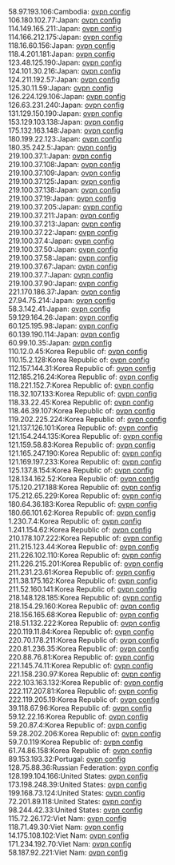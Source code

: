 58.97.193.106:Cambodia: [ovpn config](vpn/58_97_193_106.ovpn)  
106.180.102.77:Japan: [ovpn config](vpn/106_180_102_77.ovpn)  
114.149.165.211:Japan: [ovpn config](vpn/114_149_165_211.ovpn)  
114.166.212.175:Japan: [ovpn config](vpn/114_166_212_175.ovpn)  
118.16.60.156:Japan: [ovpn config](vpn/118_16_60_156.ovpn)  
118.4.201.181:Japan: [ovpn config](vpn/118_4_201_181.ovpn)  
123.48.125.190:Japan: [ovpn config](vpn/123_48_125_190.ovpn)  
124.101.30.216:Japan: [ovpn config](vpn/124_101_30_216.ovpn)  
124.211.192.57:Japan: [ovpn config](vpn/124_211_192_57.ovpn)  
125.30.11.59:Japan: [ovpn config](vpn/125_30_11_59.ovpn)  
126.224.129.106:Japan: [ovpn config](vpn/126_224_129_106.ovpn)  
126.63.231.240:Japan: [ovpn config](vpn/126_63_231_240.ovpn)  
131.129.150.190:Japan: [ovpn config](vpn/131_129_150_190.ovpn)  
153.129.103.138:Japan: [ovpn config](vpn/153_129_103_138.ovpn)  
175.132.163.148:Japan: [ovpn config](vpn/175_132_163_148.ovpn)  
180.199.22.123:Japan: [ovpn config](vpn/180_199_22_123.ovpn)  
180.35.242.5:Japan: [ovpn config](vpn/180_35_242_5.ovpn)  
219.100.37.1:Japan: [ovpn config](vpn/219_100_37_1.ovpn)  
219.100.37.108:Japan: [ovpn config](vpn/219_100_37_108.ovpn)  
219.100.37.109:Japan: [ovpn config](vpn/219_100_37_109.ovpn)  
219.100.37.125:Japan: [ovpn config](vpn/219_100_37_125.ovpn)  
219.100.37.138:Japan: [ovpn config](vpn/219_100_37_138.ovpn)  
219.100.37.19:Japan: [ovpn config](vpn/219_100_37_19.ovpn)  
219.100.37.205:Japan: [ovpn config](vpn/219_100_37_205.ovpn)  
219.100.37.211:Japan: [ovpn config](vpn/219_100_37_211.ovpn)  
219.100.37.213:Japan: [ovpn config](vpn/219_100_37_213.ovpn)  
219.100.37.22:Japan: [ovpn config](vpn/219_100_37_22.ovpn)  
219.100.37.4:Japan: [ovpn config](vpn/219_100_37_4.ovpn)  
219.100.37.50:Japan: [ovpn config](vpn/219_100_37_50.ovpn)  
219.100.37.58:Japan: [ovpn config](vpn/219_100_37_58.ovpn)  
219.100.37.67:Japan: [ovpn config](vpn/219_100_37_67.ovpn)  
219.100.37.7:Japan: [ovpn config](vpn/219_100_37_7.ovpn)  
219.100.37.90:Japan: [ovpn config](vpn/219_100_37_90.ovpn)  
221.170.186.37:Japan: [ovpn config](vpn/221_170_186_37.ovpn)  
27.94.75.214:Japan: [ovpn config](vpn/27_94_75_214.ovpn)  
58.3.142.41:Japan: [ovpn config](vpn/58_3_142_41.ovpn)  
59.129.164.26:Japan: [ovpn config](vpn/59_129_164_26.ovpn)  
60.125.195.98:Japan: [ovpn config](vpn/60_125_195_98.ovpn)  
60.139.190.114:Japan: [ovpn config](vpn/60_139_190_114.ovpn)  
60.99.10.35:Japan: [ovpn config](vpn/60_99_10_35.ovpn)  
110.12.0.45:Korea Republic of: [ovpn config](vpn/110_12_0_45.ovpn)  
110.15.2.128:Korea Republic of: [ovpn config](vpn/110_15_2_128.ovpn)  
112.157.144.31:Korea Republic of: [ovpn config](vpn/112_157_144_31.ovpn)  
112.185.216.24:Korea Republic of: [ovpn config](vpn/112_185_216_24.ovpn)  
118.221.152.7:Korea Republic of: [ovpn config](vpn/118_221_152_7.ovpn)  
118.32.107.133:Korea Republic of: [ovpn config](vpn/118_32_107_133.ovpn)  
118.33.22.45:Korea Republic of: [ovpn config](vpn/118_33_22_45.ovpn)  
118.46.39.107:Korea Republic of: [ovpn config](vpn/118_46_39_107.ovpn)  
119.202.225.224:Korea Republic of: [ovpn config](vpn/119_202_225_224.ovpn)  
121.137.126.101:Korea Republic of: [ovpn config](vpn/121_137_126_101.ovpn)  
121.154.244.135:Korea Republic of: [ovpn config](vpn/121_154_244_135.ovpn)  
121.159.58.83:Korea Republic of: [ovpn config](vpn/121_159_58_83.ovpn)  
121.165.247.190:Korea Republic of: [ovpn config](vpn/121_165_247_190.ovpn)  
121.169.197.233:Korea Republic of: [ovpn config](vpn/121_169_197_233.ovpn)  
125.137.8.154:Korea Republic of: [ovpn config](vpn/125_137_8_154.ovpn)  
128.134.162.52:Korea Republic of: [ovpn config](vpn/128_134_162_52.ovpn)  
175.120.217.188:Korea Republic of: [ovpn config](vpn/175_120_217_188.ovpn)  
175.212.65.229:Korea Republic of: [ovpn config](vpn/175_212_65_229.ovpn)  
180.64.36.183:Korea Republic of: [ovpn config](vpn/180_64_36_183.ovpn)  
180.66.101.62:Korea Republic of: [ovpn config](vpn/180_66_101_62.ovpn)  
1.230.7.4:Korea Republic of: [ovpn config](vpn/1_230_7_4.ovpn)  
1.241.154.62:Korea Republic of: [ovpn config](vpn/1_241_154_62.ovpn)  
210.178.107.222:Korea Republic of: [ovpn config](vpn/210_178_107_222.ovpn)  
211.215.123.44:Korea Republic of: [ovpn config](vpn/211_215_123_44.ovpn)  
211.226.102.110:Korea Republic of: [ovpn config](vpn/211_226_102_110.ovpn)  
211.226.215.201:Korea Republic of: [ovpn config](vpn/211_226_215_201.ovpn)  
211.231.23.61:Korea Republic of: [ovpn config](vpn/211_231_23_61.ovpn)  
211.38.175.162:Korea Republic of: [ovpn config](vpn/211_38_175_162.ovpn)  
211.52.160.141:Korea Republic of: [ovpn config](vpn/211_52_160_141.ovpn)  
218.148.128.185:Korea Republic of: [ovpn config](vpn/218_148_128_185.ovpn)  
218.154.29.160:Korea Republic of: [ovpn config](vpn/218_154_29_160.ovpn)  
218.156.165.68:Korea Republic of: [ovpn config](vpn/218_156_165_68.ovpn)  
218.51.132.222:Korea Republic of: [ovpn config](vpn/218_51_132_222.ovpn)  
220.119.11.84:Korea Republic of: [ovpn config](vpn/220_119_11_84.ovpn)  
220.70.178.211:Korea Republic of: [ovpn config](vpn/220_70_178_211.ovpn)  
220.81.236.35:Korea Republic of: [ovpn config](vpn/220_81_236_35.ovpn)  
220.88.76.81:Korea Republic of: [ovpn config](vpn/220_88_76_81.ovpn)  
221.145.74.11:Korea Republic of: [ovpn config](vpn/221_145_74_11.ovpn)  
221.158.230.97:Korea Republic of: [ovpn config](vpn/221_158_230_97.ovpn)  
222.103.163.132:Korea Republic of: [ovpn config](vpn/222_103_163_132.ovpn)  
222.117.207.81:Korea Republic of: [ovpn config](vpn/222_117_207_81.ovpn)  
222.119.205.19:Korea Republic of: [ovpn config](vpn/222_119_205_19.ovpn)  
39.118.67.96:Korea Republic of: [ovpn config](vpn/39_118_67_96.ovpn)  
59.12.22.16:Korea Republic of: [ovpn config](vpn/59_12_22_16.ovpn)  
59.20.87.4:Korea Republic of: [ovpn config](vpn/59_20_87_4.ovpn)  
59.28.202.206:Korea Republic of: [ovpn config](vpn/59_28_202_206.ovpn)  
59.7.0.119:Korea Republic of: [ovpn config](vpn/59_7_0_119.ovpn)  
61.74.86.158:Korea Republic of: [ovpn config](vpn/61_74_86_158.ovpn)  
89.153.193.32:Portugal: [ovpn config](vpn/89_153_193_32.ovpn)  
128.75.88.36:Russian Federation: [ovpn config](vpn/128_75_88_36.ovpn)  
128.199.104.166:United States: [ovpn config](vpn/128_199_104_166.ovpn)  
173.198.248.39:United States: [ovpn config](vpn/173_198_248_39.ovpn)  
199.168.73.124:United States: [ovpn config](vpn/199_168_73_124.ovpn)  
72.201.89.118:United States: [ovpn config](vpn/72_201_89_118.ovpn)  
98.244.42.33:United States: [ovpn config](vpn/98_244_42_33.ovpn)  
115.72.26.172:Viet Nam: [ovpn config](vpn/115_72_26_172.ovpn)  
118.71.49.30:Viet Nam: [ovpn config](vpn/118_71_49_30.ovpn)  
14.175.108.102:Viet Nam: [ovpn config](vpn/14_175_108_102.ovpn)  
171.234.192.70:Viet Nam: [ovpn config](vpn/171_234_192_70.ovpn)  
58.187.92.221:Viet Nam: [ovpn config](vpn/58_187_92_221.ovpn)  
